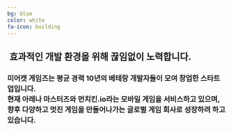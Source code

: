 ```yaml
---
bg: blue
color: white
fa-icon: building
---
```

<style type="text/scc">
   @import url(//fonts.googleapis.com/earlyaccess/jejugothic.css);
   .jg{
   font-family: 'Jeju Gothic', sans-serif; 
   text-shadow: 2px 2px 2px gray;
   }
   
   .sp{
   width: 33%;
   text-align:center;
   font-family: 'Jeju Gothic', sans-serif; 
   }
   
   table{
   width:100%;
   align:center;
   font-family: 'Jeju Gothic', sans-serif;
   border:1px;
   }
   
   td, th{
   padding:10px;
   border:2px;
   }
      
   .effect_img {
    border-radius: 20px;
   }
   
   .center_ta{
   width:30%;
   }
   
   .icon_ta{
   width:20%;
   }
   
   .text_ta{
   width:80%;
   font-size: x-large;
   }
   
   span{
   display:inline;
   }
   
</style>

<link rel="stylesheet" href="https://use.fontawesome.com/releases/v5.2.0/css/all.css" integrity="sha384-hWVjflwFxL6sNzntih27bfxkr27PmbbK/iSvJ+a4+0owXq79v+lsFkW54bOGbiDQ" crossorigin="anonymous">

<div>
   <h2 class="jg"><i class="fa fa-quote-left"></i>&nbsp;효과적인 개발 환경을 위해 끊임없이 노력합니다.&nbsp;<i class="fa fa-quote-right"></i></h2>
  </div>
<p></p>  
<p></p>  
<h3>미어캣 게임즈는 평균 경력 10년의 베테랑 개발자들이 모여 창업한 스타트업입니다. <br/>
현재 <strong>아레나 마스터즈</strong>와 <strong>먼치킨.io</strong>라는 모바일 게임을 서비스하고 있으며, <br/>
향후 다양하고 멋진 게임을 만들어나가는 글로벌 게임 회사로 성장하려 하고 있습니다.
</h3>

